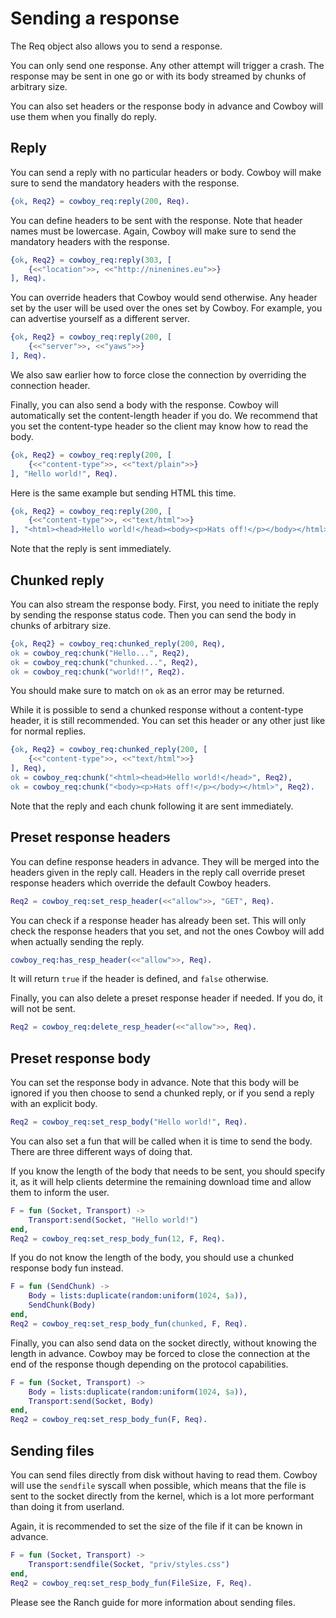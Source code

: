 Sending a response
==================

The Req object also allows you to send a response.

You can only send one response. Any other attempt will
trigger a crash. The response may be sent in one go or
with its body streamed by chunks of arbitrary size.

You can also set headers or the response body in advance
and Cowboy will use them when you finally do reply.

Reply
-----

You can send a reply with no particular headers or body.
Cowboy will make sure to send the mandatory headers with
the response.

``` erlang
{ok, Req2} = cowboy_req:reply(200, Req).
```

You can define headers to be sent with the response. Note
that header names must be lowercase. Again, Cowboy will
make sure to send the mandatory headers with the response.

``` erlang
{ok, Req2} = cowboy_req:reply(303, [
    {<<"location">>, <<"http://ninenines.eu">>}
], Req).
```

You can override headers that Cowboy would send otherwise.
Any header set by the user will be used over the ones set
by Cowboy. For example, you can advertise yourself as a
different server.

``` erlang
{ok, Req2} = cowboy_req:reply(200, [
    {<<"server">>, <<"yaws">>}
], Req).
```

We also saw earlier how to force close the connection by
overriding the connection header.

Finally, you can also send a body with the response. Cowboy
will automatically set the content-length header if you do.
We recommend that you set the content-type header so the
client may know how to read the body.

``` erlang
{ok, Req2} = cowboy_req:reply(200, [
    {<<"content-type">>, <<"text/plain">>}
], "Hello world!", Req).
```

Here is the same example but sending HTML this time.

``` erlang
{ok, Req2} = cowboy_req:reply(200, [
    {<<"content-type">>, <<"text/html">>}
], "<html><head>Hello world!</head><body><p>Hats off!</p></body></html>", Req).
```

Note that the reply is sent immediately.

Chunked reply
-------------

You can also stream the response body. First, you need to
initiate the reply by sending the response status code.
Then you can send the body in chunks of arbitrary size.

``` erlang
{ok, Req2} = cowboy_req:chunked_reply(200, Req),
ok = cowboy_req:chunk("Hello...", Req2),
ok = cowboy_req:chunk("chunked...", Req2),
ok = cowboy_req:chunk("world!!", Req2).
```

You should make sure to match on `ok` as an error may be
returned.

While it is possible to send a chunked response without
a content-type header, it is still recommended. You can
set this header or any other just like for normal replies.

``` erlang
{ok, Req2} = cowboy_req:chunked_reply(200, [
    {<<"content-type">>, <<"text/html">>}
], Req),
ok = cowboy_req:chunk("<html><head>Hello world!</head>", Req2),
ok = cowboy_req:chunk("<body><p>Hats off!</p></body></html>", Req2).
```

Note that the reply and each chunk following it are sent
immediately.

Preset response headers
-----------------------

You can define response headers in advance. They will be
merged into the headers given in the reply call. Headers
in the reply call override preset response headers which
override the default Cowboy headers.

``` erlang
Req2 = cowboy_req:set_resp_header(<<"allow">>, "GET", Req).
```

You can check if a response header has already been set.
This will only check the response headers that you set,
and not the ones Cowboy will add when actually sending
the reply.

``` erlang
cowboy_req:has_resp_header(<<"allow">>, Req).
```

It will return `true` if the header is defined, and `false`
otherwise.

Finally, you can also delete a preset response header if
needed. If you do, it will not be sent.

``` erlang
Req2 = cowboy_req:delete_resp_header(<<"allow">>, Req).
```

Preset response body
--------------------

You can set the response body in advance. Note that this
body will be ignored if you then choose to send a chunked
reply, or if you send a reply with an explicit body.

``` erlang
Req2 = cowboy_req:set_resp_body("Hello world!", Req).
```

You can also set a fun that will be called when it is time
to send the body. There are three different ways of doing
that.

If you know the length of the body that needs to be sent,
you should specify it, as it will help clients determine
the remaining download time and allow them to inform the
user.

``` erlang
F = fun (Socket, Transport) ->
    Transport:send(Socket, "Hello world!")
end,
Req2 = cowboy_req:set_resp_body_fun(12, F, Req).
```

If you do not know the length of the body, you should use
a chunked response body fun instead.

``` erlang
F = fun (SendChunk) ->
    Body = lists:duplicate(random:uniform(1024, $a)),
    SendChunk(Body)
end,
Req2 = cowboy_req:set_resp_body_fun(chunked, F, Req).
```

Finally, you can also send data on the socket directly,
without knowing the length in advance. Cowboy may be
forced to close the connection at the end of the response
though depending on the protocol capabilities.

``` erlang
F = fun (Socket, Transport) ->
    Body = lists:duplicate(random:uniform(1024, $a)),
    Transport:send(Socket, Body)
end,
Req2 = cowboy_req:set_resp_body_fun(F, Req).
```

Sending files
-------------

You can send files directly from disk without having to
read them. Cowboy will use the `sendfile` syscall when
possible, which means that the file is sent to the socket
directly from the kernel, which is a lot more performant
than doing it from userland.

Again, it is recommended to set the size of the file if it
can be known in advance.

``` erlang
F = fun (Socket, Transport) ->
    Transport:sendfile(Socket, "priv/styles.css")
end,
Req2 = cowboy_req:set_resp_body_fun(FileSize, F, Req).
```

Please see the Ranch guide for more information about
sending files.
